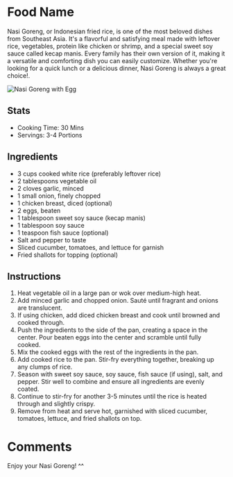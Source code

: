 # Food Name

Nasi Goreng, or Indonesian fried rice, is one of the most beloved dishes from Southeast Asia. It's a flavorful and satisfying meal made with leftover rice, vegetables, protein like chicken or shrimp, and a special sweet soy sauce called kecap manis. Every family has their own version of it, making it a versatile and comforting dish you can easily customize. Whether you're looking for a quick lunch or a delicious dinner, Nasi Goreng is always a great choice!.

![Nasi Goreng with Egg](img/Nasi-Goreng-Special.jpg)

## Stats
- Cooking Time: 30 Mins
- Servings: 3-4 Portions

## Ingredients
- 3 cups cooked white rice (preferably leftover rice)
- 2 tablespoons vegetable oil
- 2 cloves garlic, minced
- 1 small onion, finely chopped
- 1 chicken breast, diced (optional)
- 2 eggs, beaten
- 1 tablespoon sweet soy sauce (kecap manis)
- 1 tablespoon soy sauce
- 1 teaspoon fish sauce (optional)
- Salt and pepper to taste
- Sliced cucumber, tomatoes, and lettuce for garnish
- Fried shallots for topping (optional)

## Instructions
1. Heat vegetable oil in a large pan or wok over medium-high heat.
2. Add minced garlic and chopped onion. Sauté until fragrant and onions are translucent.
3. If using chicken, add diced chicken breast and cook until browned and cooked through.
4. Push the ingredients to the side of the pan, creating a space in the center. Pour beaten eggs into the center and scramble until fully cooked.
5. Mix the cooked eggs with the rest of the ingredients in the pan.
6. Add cooked rice to the pan. Stir-fry everything together, breaking up any clumps of rice.
7. Season with sweet soy sauce, soy sauce, fish sauce (if using), salt, and pepper. Stir well to combine and ensure all ingredients are evenly coated.
8. Continue to stir-fry for another 3-5 minutes until the rice is heated through and slightly crispy.
9. Remove from heat and serve hot, garnished with sliced cucumber, tomatoes, lettuce, and fried shallots on top.

# Comments
Enjoy your Nasi Goreng! ^^